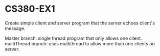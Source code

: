 # CS380-EX1

Create simple client and server program that the server echoes client's message.

Master branch: single thread program that only allows one client.<br />
multiThread branch: uses multithread to allow more than one clients on server.

